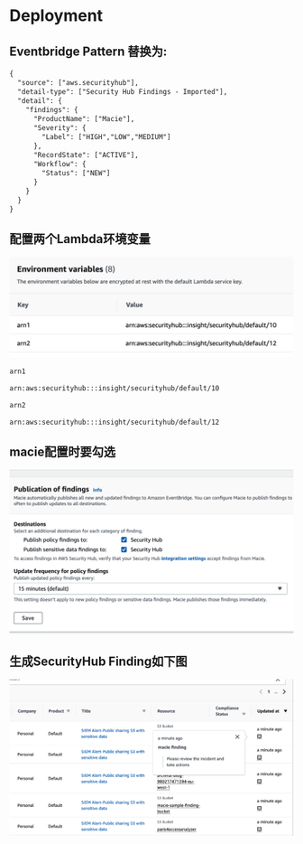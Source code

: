 # Deployment
## Eventbridge Pattern 替换为:
```
{
  "source": ["aws.securityhub"],
  "detail-type": ["Security Hub Findings - Imported"],
  "detail": {
    "findings": {
      "ProductName": ["Macie"],
      "Severity": {
        "Label": ["HIGH","LOW","MEDIUM"]
      },
      "RecordState": ["ACTIVE"],
      "Workflow": {
        "Status": ["NEW"]
      }
    }
  }
}
```
## 配置两个Lambda环境变量
![如图](/s3/lambda环境变量.png)
```
arn1
```
```
arn:aws:securityhub:::insight/securityhub/default/10
```
```
arn2
```
```
arn:aws:securityhub:::insight/securityhub/default/12
```
## macie配置时要勾选
![macie](/s3/macie-sh-open.png)

## 生成SecurityHub Finding如下图

![sample](/s3/SIEM-Alert.png)
